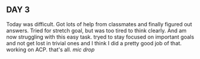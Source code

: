 ## DAY 3  
Today was difficult.  Got lots of help from classmates and finally figured out answers.  Tried for stretch goal, but was too tired to think clearly.  And am now struggling with this easy task.
tryed to stay focused on important goals and not get lost in trivial ones and I think I did a pretty good job of that.
working on ACP.
that's all.
_mic drop_
